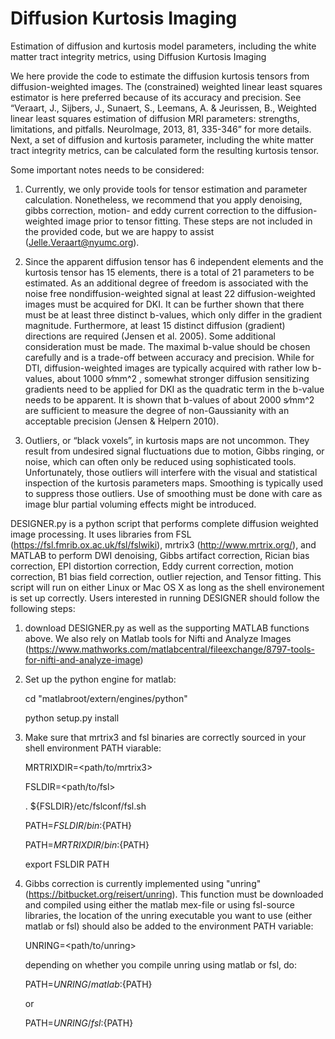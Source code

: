 # Diffusion Kurtosis Imaging
Estimation of diffusion and kurtosis model parameters, including the white matter tract integrity metrics, using Diffusion Kurtosis Imaging

We here provide the code to estimate the diffusion kurtosis tensors from diffusion-weighted images. The (constrained) weighted linear least squares estimator is here preferred because of its accuracy and precision. See “Veraart, J., Sijbers, J., Sunaert, S., Leemans, A. & Jeurissen, B.,  Weighted linear least squares estimation of diffusion MRI parameters: strengths, limitations, and pitfalls. NeuroImage, 2013, 81, 335-346” for more details. Next, a set of diffusion and kurtosis parameter, including the white matter tract integrity metrics, can be calculated form the resulting kurtosis tensor. 

Some important notes needs to be considered:

1. Currently, we only provide tools for tensor estimation and parameter calculation. Nonetheless, we recommend that you apply denoising, gibbs correction, motion- and eddy current correction to the diffusion-weighted image prior to tensor fitting. These steps are not included in the provided code, but we are happy to assist (Jelle.Veraart@nyumc.org). 

2. Since the apparent diffusion tensor has 6 independent elements and the kurtosis tensor has 15 elements, there is a total of 21 parameters to be estimated. As an additional degree of freedom is associated with the noise free nondiffusion-weighted signal at least 22 diffusion-weighted images must be acquired for DKI. It can be further shown that there must be at least three distinct b-values, which only differ in the gradient magnitude. Furthermore, at least 15 distinct diffusion (gradient) directions are required (Jensen et al. 2005). Some additional consideration must be made.  The maximal b-value should be chosen carefully and is a trade-off between accuracy and precision. While for DTI, diffusion-weighted images are typically acquired with rather low b-values, about 1000 s⁄mm^2 , somewhat stronger diffusion sensitizing gradients need to be applied for DKI as the quadratic term in the b-value needs to be apparent. It is shown that b-values of about 2000 s⁄mm^2  are sufficient to measure the degree of non-Gaussianity with an acceptable precision (Jensen & Helpern 2010). 

3. Outliers, or “black voxels”, in kurtosis maps are not uncommon. They result from undesired signal fluctuations due to motion, Gibbs ringing, or noise, which can often only be reduced using sophisticated tools.  Unfortunately, those outliers will interfere with the visual and statistical inspection of the kurtosis parameters maps. Smoothing is typically used to suppress those outliers. Use of smoothing must be done with care as image blur partial voluming effects might be introduced. 


DESIGNER.py is a python script that performs complete diffusion weighted image processing. It uses libraries from FSL (https://fsl.fmrib.ox.ac.uk/fsl/fslwiki), mrtrix3 (http://www.mrtrix.org/), and MATLAB to perform DWI denoising, Gibbs artifact correction, Rician bias correction, EPI distortion correction, Eddy current correction, motion correction, B1 bias field correction, outlier rejection, and Tensor fitting. This script will run on either Linux or Mac OS X as long as the shell environement is set up correctly. 
Users interested in running DESIGNER should follow the following steps:
1.  download DESIGNER.py as well as the supporting MATLAB functions above. We also rely on Matlab tools for Nifti and Analyze Images (https://www.mathworks.com/matlabcentral/fileexchange/8797-tools-for-nifti-and-analyze-image)
2.  Set up the python engine for matlab: 

    cd "matlabroot/extern/engines/python"

    python setup.py install

3.  Make sure that mrtrix3 and fsl binaries are correctly sourced in your shell environment PATH viarable:

    MRTRIXDIR=<path/to/mrtrix3>

    FSLDIR=<path/to/fsl>

    . ${FSLDIR}/etc/fslconf/fsl.sh

    PATH=${FSLDIR}/bin:${PATH}

    PATH=${MRTRIXDIR}/bin:${PATH}

    export FSLDIR PATH

4.  Gibbs correction is currently implemented using "unring" (https://bitbucket.org/reisert/unring). This function must be downloaded and compiled using either the matlab mex-file or using fsl-source libraries, the location of the unring executable you want to use (either matlab or fsl) should also be added to the environment PATH variable:

    UNRING=<path/to/unring>

    depending on whether you compile unring using matlab or fsl, do:

    PATH=${UNRING}/matlab:${PATH}

    or

    PATH=${UNRING}/fsl:${PATH}

